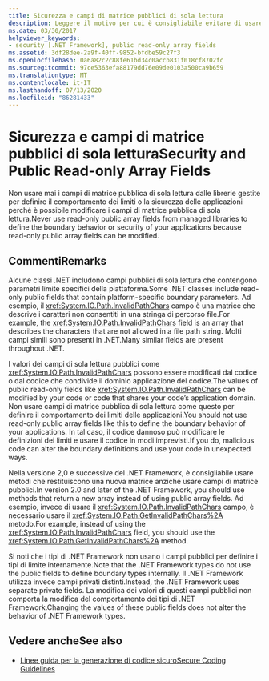 ```yaml
---
title: Sicurezza e campi di matrice pubblici di sola lettura
description: Leggere il motivo per cui è consigliabile evitare di usare campi di matrice di sola lettura pubblici per definire il comportamento dei limiti o la sicurezza delle applicazioni.
ms.date: 03/30/2017
helpviewer_keywords:
- security [.NET Framework], public read-only array fields
ms.assetid: 3df28dee-2a9f-40ff-9852-bfdbe59c27f3
ms.openlocfilehash: 0a6a82c2c88fe61bd34c0accb831f018cf8702fc
ms.sourcegitcommit: 97ce5363efa88179dd76e09de0103a500ca9b659
ms.translationtype: MT
ms.contentlocale: it-IT
ms.lasthandoff: 07/13/2020
ms.locfileid: "86281433"
---
```

# <a name="security-and-public-read-only-array-fields"></a><span data-ttu-id="a7fff-103">Sicurezza e campi di matrice pubblici di sola lettura</span><span class="sxs-lookup"><span data-stu-id="a7fff-103">Security and Public Read-only Array Fields</span></span>
<span data-ttu-id="a7fff-104">Non usare mai i campi di matrice pubblica di sola lettura dalle librerie gestite per definire il comportamento dei limiti o la sicurezza delle applicazioni perché è possibile modificare i campi di matrice pubblica di sola lettura.</span><span class="sxs-lookup"><span data-stu-id="a7fff-104">Never use read-only public array fields from managed libraries to define the boundary behavior or security of your applications because read-only public array fields can be modified.</span></span>  
  
## <a name="remarks"></a><span data-ttu-id="a7fff-105">Commenti</span><span class="sxs-lookup"><span data-stu-id="a7fff-105">Remarks</span></span>  

<span data-ttu-id="a7fff-106">Alcune classi .NET includono campi pubblici di sola lettura che contengono parametri limite specifici della piattaforma.</span><span class="sxs-lookup"><span data-stu-id="a7fff-106">Some .NET classes include read-only public fields that contain platform-specific boundary parameters.</span></span> <span data-ttu-id="a7fff-107">Ad esempio, il <xref:System.IO.Path.InvalidPathChars> campo è una matrice che descrive i caratteri non consentiti in una stringa di percorso file.</span><span class="sxs-lookup"><span data-stu-id="a7fff-107">For example, the <xref:System.IO.Path.InvalidPathChars> field is an array that describes the characters that are not allowed in a file path string.</span></span> <span data-ttu-id="a7fff-108">Molti campi simili sono presenti in .NET.</span><span class="sxs-lookup"><span data-stu-id="a7fff-108">Many similar fields are present throughout .NET.</span></span>  
  
 <span data-ttu-id="a7fff-109">I valori dei campi di sola lettura pubblici come <xref:System.IO.Path.InvalidPathChars> possono essere modificati dal codice o dal codice che condivide il dominio applicazione del codice.</span><span class="sxs-lookup"><span data-stu-id="a7fff-109">The values of public read-only fields like <xref:System.IO.Path.InvalidPathChars> can be modified by your code or code that shares your code’s application domain.</span></span>  <span data-ttu-id="a7fff-110">Non usare campi di matrice pubblica di sola lettura come questo per definire il comportamento dei limiti delle applicazioni.</span><span class="sxs-lookup"><span data-stu-id="a7fff-110">You should not use read-only public array fields like this to define the boundary behavior of your applications.</span></span>  <span data-ttu-id="a7fff-111">In tal caso, il codice dannoso può modificare le definizioni dei limiti e usare il codice in modi imprevisti.</span><span class="sxs-lookup"><span data-stu-id="a7fff-111">If you do, malicious code can alter the boundary definitions and use your code in unexpected ways.</span></span>  
  
 <span data-ttu-id="a7fff-112">Nella versione 2,0 e successive del .NET Framework, è consigliabile usare metodi che restituiscono una nuova matrice anziché usare campi di matrice pubblici.</span><span class="sxs-lookup"><span data-stu-id="a7fff-112">In version 2.0 and later of the .NET Framework, you should use methods that return a new array instead of using public array fields.</span></span>  <span data-ttu-id="a7fff-113">Ad esempio, invece di usare il <xref:System.IO.Path.InvalidPathChars> campo, è necessario usare il <xref:System.IO.Path.GetInvalidPathChars%2A> metodo.</span><span class="sxs-lookup"><span data-stu-id="a7fff-113">For example, instead of using the <xref:System.IO.Path.InvalidPathChars> field, you should use the <xref:System.IO.Path.GetInvalidPathChars%2A> method.</span></span>  
  
 <span data-ttu-id="a7fff-114">Si noti che i tipi di .NET Framework non usano i campi pubblici per definire i tipi di limite internamente.</span><span class="sxs-lookup"><span data-stu-id="a7fff-114">Note that the .NET Framework types do not use the public fields to define boundary types internally.</span></span>  <span data-ttu-id="a7fff-115">Il .NET Framework utilizza invece campi privati distinti.</span><span class="sxs-lookup"><span data-stu-id="a7fff-115">Instead, the .NET Framework uses separate private fields.</span></span>  <span data-ttu-id="a7fff-116">La modifica dei valori di questi campi pubblici non comporta la modifica del comportamento dei tipi di .NET Framework.</span><span class="sxs-lookup"><span data-stu-id="a7fff-116">Changing the values of these public fields does not alter the behavior of .NET Framework types.</span></span>  
  
## <a name="see-also"></a><span data-ttu-id="a7fff-117">Vedere anche</span><span class="sxs-lookup"><span data-stu-id="a7fff-117">See also</span></span>

- [<span data-ttu-id="a7fff-118">Linee guida per la generazione di codice sicuro</span><span class="sxs-lookup"><span data-stu-id="a7fff-118">Secure Coding Guidelines</span></span>](../../standard/security/secure-coding-guidelines.md)
